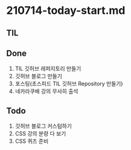 # 210714-today-start.md

## TIL

## Done

1. TIL 깃허브 레퍼지토리 만들기
2. 깃허브 블로그 만들기
3. 포스팅(초스피드 TIL 깃허브 Repository 만들기)
4. 네카라쿠배 강의 무사히 출석

## Todo

1. 깃허브 블로그 커스텀하기
2. CSS 강의 분량 다 보기
3. CSS 퀴즈 준비
